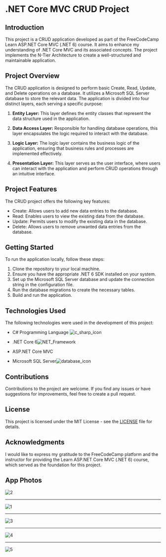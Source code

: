 # .NET Core MVC CRUD Project

## Introduction

This project is a CRUD application developed as part of the FreeCodeCamp Learn ASP.NET Core MVC (.NET 6) course. It aims to enhance my understanding of .NET Core MVC and its associated concepts. The project implements the N-Tier Architecture to create a well-structured and maintainable application.

## Project Overview

The CRUD application is designed to perform basic Create, Read, Update, and Delete operations on a database. It utilizes a Microsoft SQL Server database to store the relevant data. The application is divided into four distinct layers, each serving a specific purpose:

1. **Entity Layer:** This layer defines the entity classes that represent the data structure used in the application.

2. **Data Access Layer:** Responsible for handling database operations, this layer encapsulates the logic required to interact with the database.

3. **Logic Layer:** The logic layer contains the business logic of the application, ensuring that business rules and processes are implemented effectively.

4. **Presentation Layer:** This layer serves as the user interface, where users can interact with the application and perform CRUD operations through an intuitive interface.

## Project Features

The CRUD project offers the following key features:

- Create: Allows users to add new data entries to the database.
- Read: Enables users to view the existing data from the database.
- Update: Permits users to modify the existing data in the database.
- Delete: Allows users to remove unwanted data entries from the database.

## Getting Started

To run the application locally, follow these steps:

1. Clone the repository to your local machine.
2. Ensure you have the appropriate .NET 6 SDK installed on your system.
3. Set up the Microsoft SQL Server database and update the connection string in the configuration file.
4. Run the database migrations to create the necessary tables.
5. Build and run the application.

## Technologies Used

The following technologies were used in the development of this project:

- C# Programming Language ![c_sharp_icon](https://github.com/Olcaytp/BulkyBookWebApp-.NetCore-MVC/assets/85984966/949ec491-b2de-49b3-907e-4e6c9f9a62ab)

- .NET Core 6![NET_Framework](https://github.com/Olcaytp/BulkyBookWebApp-.NetCore-MVC/assets/85984966/102b7209-89be-4a19-8536-77373d3405e8)

- ASP.NET Core MVC
- Microsoft SQL Server![database_icon](https://github.com/Olcaytp/BulkyBookWebApp-.NetCore-MVC/assets/85984966/2ddba9ad-fd72-4c5b-a3e0-b00f109e840b)


## Contributions

Contributions to the project are welcome. If you find any issues or have suggestions for improvements, feel free to create a pull request.

## License

This project is licensed under the MIT License - see the [LICENSE](LICENSE) file for details.

## Acknowledgments

I would like to express my gratitude to the FreeCodeCamp platform and the instructor for providing the Learn ASP.NET Core MVC (.NET 6) course, which served as the foundation for this project.

## App Photos
![2](https://github.com/Olcaytp/BulkyBookWebApp-.NetCore-MVC/assets/85984966/a8af6122-0d7e-4760-9fe3-cd7e9d0c2a27)
*******************************************************************************************************************************************************************************
![1](https://github.com/Olcaytp/BulkyBookWebApp-.NetCore-MVC/assets/85984966/fc5e99f8-6167-48ae-a99a-0bbf03e67ccb)
*******************************************************************************************************************************************************************************
![3](https://github.com/Olcaytp/BulkyBookWebApp-.NetCore-MVC/assets/85984966/20471d2e-daa2-44bd-9a3b-5341e0027623)
*******************************************************************************************************************************************************************************
![4](https://github.com/Olcaytp/BulkyBookWebApp-.NetCore-MVC/assets/85984966/2e8fbab3-3871-4c87-9cf8-6de4d5132063)
*******************************************************************************************************************************************************************************
![5](https://github.com/Olcaytp/BulkyBookWebApp-.NetCore-MVC/assets/85984966/8ebc9e58-dfc3-4cb2-95b5-4a5ff2761454)
